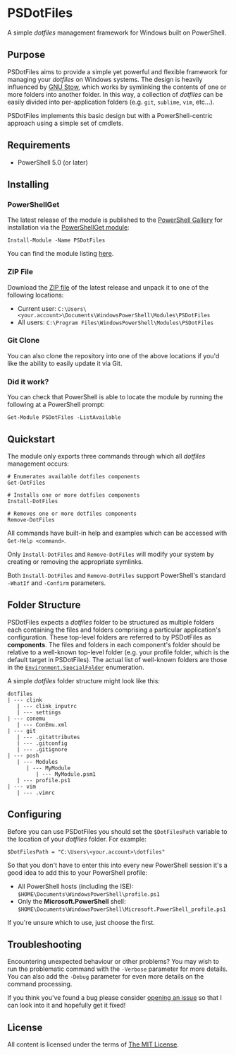 PSDotFiles
==========

A simple *dotfiles* management framework for Windows built on PowerShell.

Purpose
-------

PSDotFiles aims to provide a simple yet powerful and flexible framework for managing your *dotfiles* on Windows systems. The design is heavily influenced by [GNU Stow](https://www.gnu.org/software/stow/), which works by symlinking the contents of one or more folders into another folder. In this way, a collection of *dotfiles* can be easily divided into per-application folders (e.g. `git`, `sublime`, `vim`, etc...).

PSDotFiles implements this basic design but with a PowerShell-centric approach using a simple set of cmdlets.

Requirements
------------

- PowerShell 5.0 (or later)

Installing
----------

### PowerShellGet

The latest release of the module is published to the [PowerShell Gallery](https://www.powershellgallery.com/) for installation via the [PowerShellGet module](https://www.powershellgallery.com/GettingStarted):

```posh
Install-Module -Name PSDotFiles
```

You can find the module listing [here](https://www.powershellgallery.com/packages/PSDotFiles).

### ZIP File

Download the [ZIP file](https://github.com/ralish/PSDotFiles/archive/stable.zip) of the latest release and unpack it to one of the following locations:

- Current user: `C:\Users\<your.account>\Documents\WindowsPowerShell\Modules\PSDotFiles`
- All users: `C:\Program Files\WindowsPowerShell\Modules\PSDotFiles`

### Git Clone

You can also clone the repository into one of the above locations if you'd like the ability to easily update it via Git.

### Did it work?

You can check that PowerShell is able to locate the module by running the following at a PowerShell prompt:

```posh
Get-Module PSDotFiles -ListAvailable
```

Quickstart
----------

The module only exports three commands through which all *dotfiles* management occurs:

```posh
# Enumerates available dotfiles components
Get-DotFiles

# Installs one or more dotfiles components
Install-DotFiles

# Removes one or more dotfiles components
Remove-DotFiles
```

All commands have built-in help and examples which can be accessed with `Get-Help <command>`.

Only `Install-DotFiles` and `Remove-DotFiles`  will modify your system by creating or removing the appropriate symlinks.

Both `Install-DotFiles` and `Remove-DotFiles` support PowerShell's standard `-WhatIf` and `-Confirm` parameters.

Folder Structure
----------------

PSDotFiles expects a *dotfiles* folder to be structured as multiple folders each containing the files and folders comprising a particular application's configuration. These top-level folders are referred to by PSDotFiles as **components**. The files and folders in each component's folder should be relative to a well-known top-level folder (e.g. your profile folder, which is the default target in PSDotFiles). The actual list of well-known folders are those in the [`Environment.SpecialFolder`](https://msdn.microsoft.com/en-us/library/system.environment.specialfolder.aspx) enumeration.

A simple *dotfiles* folder structure might look like this:

```fundamental
dotfiles
| --- clink
   | --- clink_inputrc
   | --- settings
| --- conemu
   | --- ConEmu.xml
| --- git
   | --- .gitattributes
   | --- .gitconfig
   | --- .gitignore
| --- posh
   | --- Modules
      | --- MyModule
         | --- MyModule.psm1
   | --- profile.ps1
| --- vim
   | --- .vimrc
```

Configuring
-----------

Before you can use PSDotFiles you should set the `$DotFilesPath` variable to the location of your *dotfiles* folder. For example:

```posh
$DotFilesPath = "C:\Users\<your.account>\dotfiles"
```

So that you don't have to enter this into every new PowerShell session it's a good idea to add this to your PowerShell profile:

- All PowerShell hosts (including the ISE): `$HOME\Documents\WindowsPowerShell\profile.ps1`
- Only the **Microsoft.PowerShell** shell: `$HOME\Documents\WindowsPowerShell\Microsoft.PowerShell_profile.ps1`

If you're unsure which to use, just choose the first.

Troubleshooting
---------------

Encountering unexpected behaviour or other problems? You may wish to run the problematic command with the `-Verbose` parameter for more details. You can also add the `-Debug` parameter for even more details on the command processing.

If you think you've found a bug please consider [opening an issue](https://github.com/ralish/PSDotFiles/issues) so that I can look into it and hopefully get it fixed!

License
-------

All content is licensed under the terms of [The MIT License](LICENSE).